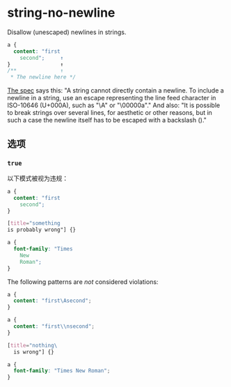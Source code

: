 # string-no-newline

Disallow (unescaped) newlines in strings.

```css
a {
  content: "first
    second";     ↑
}                ↑
/**              ↑
 * The newline here */
```

[The spec](https://www.w3.org/TR/CSS2/syndata.html#strings) says this: "A string cannot directly contain a newline. To include a newline in a string, use an escape representing the line feed character in ISO-10646 (U+000A), such as \"\A\" or \"\00000a\"." And also: "It is possible to break strings over several lines, for aesthetic or other reasons, but in such a case the newline itself has to be escaped with a backslash (\)."

## 选项

### `true`

以下模式被视为违规：

```css
a {
  content: "first
    second";
}
```

```css
[title="something
is probably wrong"] {}
```

```css
a {
  font-family: "Times
    New
    Roman";
}
```

The following patterns are *not* considered violations:

```css
a {
  content: "first\Asecond";
}
```

```css
a {
  content: "first\\nsecond";
}
```

```css
[title="nothing\
  is wrong"] {}
```

```css
a {
  font-family: "Times New Roman";
}
```
